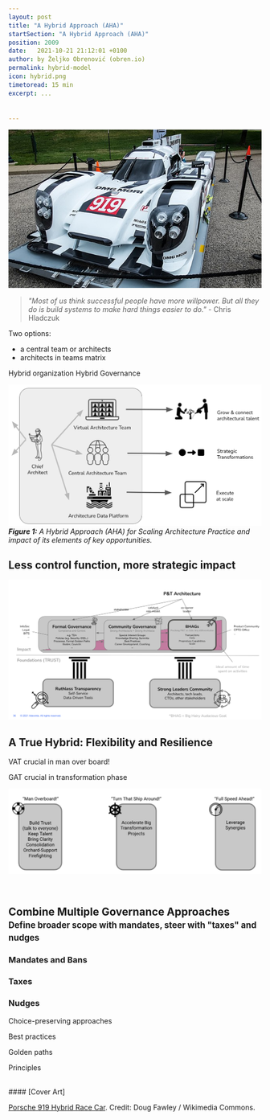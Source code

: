 ```yaml
---
layout: post
title: "A Hybrid Approach (AHA)"
startSection: "A Hybrid Approach (AHA)"
position: 2009
date:   2021-10-21 21:12:01 +0100
author: by Željko Obrenović (obren.io)
permalink: hybrid-model
icon: hybrid.png
timetoread: 15 min
excerpt: ...


---
```

![](assets/images/640px-2014_Porsche_919_Hybrid_Race_Car_(73530205).jpeg)

> *"Most of us think successful people have more willpower. But all they do is build systems to make hard things easier to do."* - Chris Hladczuk

Two options:
- a central team or architects
- architects in teams matrix

Hybrid organization
Hybrid Governance

![](assets/images/aha-model.png)
***Figure 1:** A Hybrid Approach (AHA) for Scaling Architecture Practice and impact of its elements of key opportunities.*


## Less control function, more strategic impact

![](assets/images/pillars.png)


## A True Hybrid: Flexibility and Resilience

VAT crucial in man over board!

GAT crucial in transformation phase


![](assets/images/realities.png)

<br>

## Combine Multiple Governance Approaches<br><span style="font-size: 80%">Define broader scope with mandates, steer with "taxes" and nudges</span>

### Mandates and Bans

### Taxes

### Nudges

Choice-preserving approaches

Best practices

Golden paths

Principles

<br>
#### [Cover Art]

[Porsche 919 Hybrid Race Car](https://commons.wikimedia.org/wiki/File:2014_Porsche_919_Hybrid_Race_Car_(73530205).jpeg). Credit: Doug Fawley / Wikimedia Commons.

